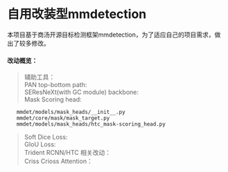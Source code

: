 # 自用改装型mmdetection

本项目基于商汤开源目标检测框架mmdetection，为了适应自己的项目需求，做出了较多修改。<br>
#### 改动概览：<br>
>辅助工具：<br>
>PAN top-bottom path:<br>
>SEResNeXt(with GC module) backbone:<br>
>Mask Scoring head:<br>
```
   mmdet/models/mask_heads/__init__.py
   mmdet/core/mask/mask_target.py
   mmdet/models/mask_heads/htc_mask-scoring_head.py
```
>Soft Dice Loss:<br>
>GIoU Loss:<br>
>Trident RCNN/HTC 相关改动：<br>
>Criss Crioss Attention：<br>
